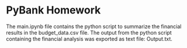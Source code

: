 # PyBank Homework 

The main.ipynb file contains the python script to summarize the financial results in the budget_data.csv file.
The output from the python script containing the financial analysis was exported as text file: Output.txt.
